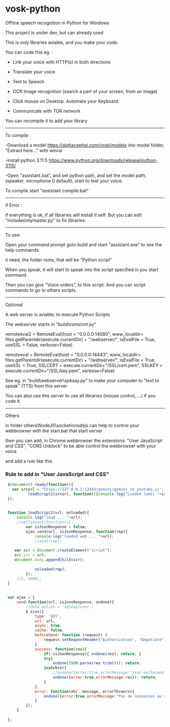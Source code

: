 # vosk-python
 Offline speech recognition in Python for Windows

This project is under dev, but can already used

This is only libraries aviable, and you make your code.

You can code this eg. : 

- Link your voice with HTTP(s) in both directions

- Translate your voice

- Text to Speech

- OCR Image recognition (search a part of your screen, from an image)

- Click mouse on Desktop. Automate your Keyboard.

- Communicate with TOR network

You can recompile it to add your library

_____________________

To compile :

-Download a model https://alphacephei.com/vosk/models into model folder, "Extract here..." with winrar

-install python 3.11.5 https://www.python.org/downloads/release/python-3115/

-Open "assistant.bat", and set python path, and set the model path, (speaker, microphone 0 default), start to test your voice.

To compile start "assistant compile.bat"

_____________________

if Error :

if everything is ok, if all libraries will install it self. But you can edit "includes\mymaster.py" to fix libraries.

_____________________

To use:

Open your command prompt goto build and start "assistant.exe" to see the help commands.

it need, the folder roms, that will be "Python script" 

When you speak, it will start to speak into the script specified in you start command. 

Then you can give "Voice orders", to this script. And you can script commands to go to others scripts.

_____________________

Optional

A web server is aviable, to execute Python Scripts

The webserver starts in "build\roms\init.py"

remoteeval2 = RemoteEval(host = "0.0.0.0:14080", www_localdir= files.getParentdir(execute.currentDir) + "/webserver/", isEvalFile = True, useSSL = False, verbose=False)

remoteeval = RemoteEval(host = "0.0.0.0:14443", www_localdir= files.getParentdir(execute.currentDir) + "/webserver/", isEvalFile = True, useSSL = True, SSLCERT = execute.currentDir+"/SSL/cert.pem", SSLKEY = execute.currentDir+"/SSL/key.pem", verbose=False)

See eg. in "build\webserver\spksay.py" to make your computer to "text to speak" (TTS) from this server

You can also use this server to use all libraries (mouse control, ...) if you code it.

___________________

Others

in folder others\NodeJS\socketionodejs can help to control your webbrowser with the start.bat that start server

then you can add, in Chrome webbrowser the extensions: "User JavaScript and CSS", "CORS Unblock" to be able control the webbrowser with your voice

and add a rule like this 

### Rule to add in "User JavaScript and CSS"

```javascript
 $(document).ready(function(){
   var srcurl = "https://127.0.0.1:13443/gemini/gemini_to_youtube.js";
          loadScript2(srcurl, function(){console.log("Loaded (web) "+srcurl)});
 });
 
 
 function loadScript2(url, onloaded){
     console.log("load ... "+url);
     //setTimeout(function(){
         var isJsonResponse = false;
         ajax.send(url, isJsonResponse, function(rep){
             console.log("loaded web ... "+url);
             //eval(rep);
             
    var scr = document.createElement("script");
    scr.src = url;
    document.body.appendChild(scr);
             
             onloaded(rep);
         });
     //}, 5000);
 }
 
 
 var ajax = {
     send:function(url, isJsonResponse, ondone){
         //data.action = 'sqlexplorer';
         $.ajax({
             type: 'GET',
             url: url,
             async: true,
             cache: false,
             beforeSend: function (request) {
                 request.setRequestHeader("Authorization", "Negotiate");
             },
             success: function(res){
                 if(!isJsonResponse){ ondone(res); return; }
                 try{
                     ondone(JSON.parse(res.trim())); return;
                 }catch(e){
                     //ondone({error:true,errorMessage:"Json malformed response",res:res,e:e}); return;
                     ondone({error:true,errorMessage:res}); return;
                 }
             },
             error: function(xhr, message, errorThrworn){
                 ondone({error:true,errorMessage:"Pas de connexion au serveur. Veuillez recommencer."});
             }
         });
     }
     
 };  



